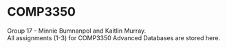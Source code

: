 # COMP3350 

Group 17 - Minnie Bumnanpol and Kaitlin Murray. <br> All assignments (1-3) for COMP3350 Advanced Databases are stored here.
